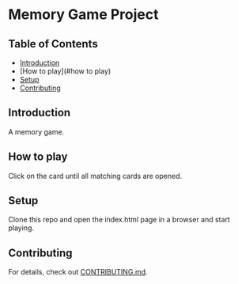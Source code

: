 # Memory Game Project

## Table of Contents

* [Introduction](#introduction)
* [How to play](#how to play)
* [Setup](#setup)
* [Contributing](#contributing)

## Introduction

A memory game.

## How to play

Click on the card until all matching cards are opened.

## Setup

Clone this repo and open the index.html page in a browser and start playing.

## Contributing

For details, check out [CONTRIBUTING.md](CONTRIBUTING.md).
